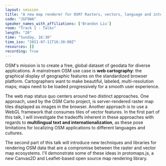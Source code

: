 ```yaml
---
layout: session
title: "A new map renderer for OSM? Rasters, vectors, language and internationalization"
code: "JGF9WA"
speaker_names_with_affiliations: ['Brandon Liu']
room: "Track 1 - Talks"
length: "20"
time: "Sunday, 16:30"
time_iso: "2021-07-11T16:30:00Z"
resources: []
recording: True
---
```

OSM's mission is to create a free, global dataset of geodata for diverse applications. A mainstream OSM use case is **web cartography**: the graphical display of geographic features on the standardized browser platform. Cartographers want to make beautiful, labeled, multi-resolution maps; maps need to be loaded progressively for a smooth user experience. 

The web map status quo centers around two distinct approaches. One approach, used by the OSM Carto project, is server-rendered raster map tiles displayed as images in the browser. Another approach is to use a WebGL framework that consumes tiles of vector features. In the first part of this talk, I will investigate the tradeoffs inherent in these approaches with regards to **multilingual text and internationalization**, as these pose limitations for localizing OSM applications to different languages and cultures. 

The second part of this talk will introduce new techniques and libraries for rendering OSM data that are a compromise between the raster and vector map ecosystems. I'll demonstrate some of these ideas in protomaps.js, a new Canvas2D and Leaflet-based open source map rendering library.
